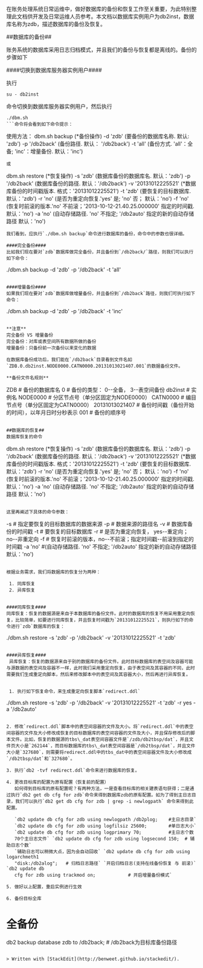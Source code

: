 在账务处理系统日常运维中，做好数据库的备份和恢复工作至关重要，为此特别整理此文档供开发及日常运维人员参考。本文档以数据库实例用户为db2inst，数据库名称为zdb，描述数据库的备份及恢复。

##数据库的备份##

账务系统的数据库采用日志归档模式，并且我们的备份与恢复都是离线的。备份的步骤如下

####切换到数据库服务器实例用户####

执行
```
su - db2inst
```
命令切换到数据库服务器实例用户，然后执行
```
./dbm.sh
```命令将会看到如下命令提示：
```
使用方法： 
dbm.sh  backup                  (*备份操作)
        -d 'zdb'                (要备份的数据库名称.                                                         默认: 'zdb')
        -p '/db2back'           (备份路径.                                                                   默认： '/db2back')
        -t 'all'                (备份方式. 'all'：全备; 'inc'：增量备份.                                     默认：'inc')

    或

dbm.sh  restore                 (*恢复操作)
        -s 'zdb'                (数据库备份的数据库名.                                                       默认：'zdb')
        -p '/db2back'           (数据库备份的路径.                                                           默认：'/db2back')
        -v '20131012225521'     (*数据库备份的时间戳版本. 格式：'20131012225521')
        -t 'zdb'                (要恢复的目标数据库.                                                         默认：'zdb')
        -r 'no'                 (是否为重定向恢复.'yes' 是; 'no' 否；                                        默认：'no')
        -f 'no'                 (恢复时前滚的版本.'no' 不前滚；'2013-10-12-21.40.25.000000' 指定的时间戳.    默认：'no')
        -a 'no'         (自动存储路径. 'no' 不指定; '/db2auto' 指定的新的自动存储路径  默认：'no')
```
我们看到，应执行`./dbm.sh backup`命令进行数据库的备份，命令中的参数也很详细。

####完全备份####
比如我们现在要对`zdb`数据库做完全备份，并且备份到`/db2back/`路径，则我们可以执行如下命令：
```
./dbm.sh backup -d 'zdb' -p '/db2back' -t 'all'
```

####增量备份####
如果我们现在要对`zdb`数据库做增量备份，并且备份到`/db2back`路径，则我们可执行如下命令：
```
./dbm.sh backup -d 'zdb' -p '/db2back' -t 'inc'
```

**注意**  
完全备份 VS 增量备份  
完全备份：对库或表空间所有数据所做的备份  
增量备份：只备份前一次备份以来变化的数据  

在数据库备份成功后，我们能在`/db2back`目录看到文件名如`ZDB.0.db2inst.NODE0000.CATN0000.20131013021407.001`的数据备份文件。

**备份文件名规则**
```
ZDB             # 备份的数据库名
0               # 备份的类型： 0--全备， 3--表空间备份
db2inst         # 实例名
NODE0000        # 分区节点号（单分区固定为NODE0000）
CATN0000        # 编目节点号（单分区固定为CATN0000）
20131013021407  # 备份时间戳（备份开始的时间），以年月日时分秒表示
001             # 备份的顺序号
```

##数据库的恢复##
数据库恢复的命令
```
dbm.sh  restore                 (*恢复操作)
        -s 'zdb'                (数据库备份的数据库名.                                                       默认：'zdb')
        -p '/db2back'           (数据库备份的路径.                                                           默认：'/db2back')
        -v '20131012225521'     (*数据库备份的时间戳版本. 格式：'20131012225521')
        -t 'zdb'                (要恢复的目标数据库.                                                         默认：'zdb')
        -r 'no'                 (是否为重定向恢复.'yes' 是; 'no' 否；                                        默认：'no')
        -f 'no'                 (恢复时前滚的版本.'no' 不前滚；'2013-10-12-21.40.25.000000' 指定的时间戳.    默认：'no')
        -a 'no'          (自动存储路径. 'no' 不指定; '/db2auto' 指定的新的自动存储路径 默认：'no')
```

这里再阐述下具体的命令参数：

```
-s      # 指定要恢复的目标数据库的数据来源
-p      # 数据来源的路径名
-v      # 数据库备份的时间戳
-t      # 要恢复的目标数据库
-r      # 是否为重定向恢复， yes--重定向；no--非重定向
-f      # 恢复时前滚的版本，no--不前滚；指定时间戳--前滚到指定的时间戳
-a 'no' #(自动存储路径. 'no' 不指定; '/db2auto' 指定的新的自动存储路径 默认：'no')
```

根据业务需求，我们将数据库的恢复分为两种： 

 1. 同库恢复
 2. 异库恢复
 

####同库恢复####
同库恢复：恢复的数据源是来自于本数据库的备份文件。此时的数据库的恢复不用采用重定向恢复，比较简单，如要进行同库恢复，并且恢复时间戳为`20131012225521`，则执行如下的命令进行`zdb`数据库的恢复：

```
./dbm.sh restore -s 'zdb' -p '/db2back' -v '20131012225521' -t 'zdb'
```

####异库恢复####
 异库恢复：恢复的数据源来自于别的数据库的备份文件。此时目标数据库的表空间及容器可能与源数据的表空间及容器不一样，此时我们采用重定向恢复，由于表空间及其容器的不同，此时需要我们生成重定向脚本，然后来修改脚本中的表空间及其容器大小，然后再进行异库恢复。
 

 1. 执行如下恢复命令，来生成重定向恢复脚本`redirect.ddl`

 ```
 ./dbm.sh restore -s 'zdb' -p '/db2back' -v '20131012225521' -t 'zdb' -r yes -a '/db2auto'
 ```
 
 2. 修改`redirect.ddl`脚本中的表空间容器的文件及大小。将`redirect.ddl`中的表空间容器的文件及大小修改成恢复的目标数据库的表空间容器的文件及大小，并且保存修改后的脚本文件。比如，恢复的数据源的tbs\_dat表空间容器文件是`/zdb/db2tbsp/dat`，并且文件页大小是`262144`，而目标数据库的tbs\_dat表空间容器是`/db2tbsp/dat`，并且文件大小是`327680`，则需要将redirect.ddl中的tbs_dat中的表空间容器文件及大小修改成`/db2tbsp/dat`和`327680`。
 
 3. 执行`db2 -tvf redirect.ddl`命令来进行数据库的恢复。 

 4. 更改目标库的配置为原有配置（恢复前的配置）  
    如何得到目标库的原有配置呢？有两种方法，一是查看目标库的相关建表语句获得；二是通过执行`db2 get db cfg for zdb`命令来得到数据库zdb的原有配置。如为了得到主日志目录，我们可以执行`db2 get db cfg for zdb | grep -i newlogpath` 命令来得到此配置。
    
    `db2 update db cfg for zdb using newlogpath /db2plog;    #主日志目录`
    `db2 update db cfg for zdb using logfilsiz 25600;        #单日志大小`
    `db2 update db cfg for zdb using logprimary 70;          #主日志个数
    70个主日志文件` `db2 update db cfg for zdb using logsecond 150;  # 辅助日志个数`
    `辅助日志可以稍微大点，因为会自动回收` `db2 update db cfg for zdb using logarchmeth1
    "disk:/db2alog";   # 归档日志路径` `开启归档日志(支持在线备份恢复 与 前滚)` `db2 update db
    cfg for zdb using trackmod on;            # 开启增量备份模式`

 5. 做好以上配置，重启实例进行生效
 
 6. 备份目标全库  
```
# 全备份
db2 backup database zdb to /db2back;          # /db2back为目标库备份路径
```

> Written with [StackEdit](http://benweet.github.io/stackedit/).